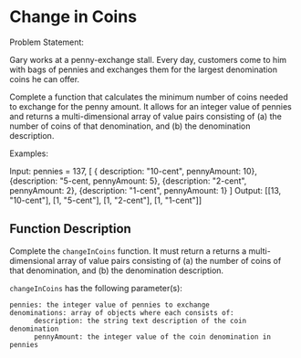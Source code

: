 # Change in Coins

Problem Statement:

Gary works at a penny-exchange stall. Every day, customers come to him with bags of pennies and exchanges them for the largest denomination coins he can offer.

Complete a function that calculates the minimum number of coins needed to exchange for the penny amount. It allows for an integer value of pennies and returns a multi-dimensional array of value pairs consisting of (a) the number of coins of that denomination, and (b) the denomination description.

Examples:

Input: pennies = 137, [ { description: "10-cent", pennyAmount: 10}, {description: "5-cent, pennyAmount: 5}, {description: "2-cent", pennyAmount: 2}, {description: "1-cent", pennyAmount: 1} ]
Output: [[13, "10-cent"], [1, "5-cent"], [1, "2-cent"], [1, "1-cent"]]

## Function Description

Complete the `changeInCoins` function. It must return a returns a multi-dimensional array of value pairs consisting of (a) the number of coins of that denomination, and (b) the denomination description.

`changeInCoins` has the following parameter(s):

```
pennies: the integer value of pennies to exchange
denominations: array of objects where each consists of:
      description: the string text description of the coin denomination
      pennyAmount: the integer value of the coin denomination in pennies
```